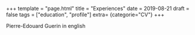 +++
template = "page.html"
title = "Experiences"
date =  2019-08-21
draft = false
tags = ["education", "profile"]
extra= {categorie="CV"}
+++


Pierre-Edouard Guerin in english